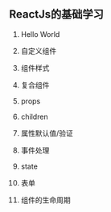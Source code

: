 
## ReactJs的基础学习

1. Hello World

2. 自定义组件

3. 组件样式

4. 复合组件

5. props

6. children

7. 属性默认值/验证

8. 事件处理

9. state

10. 表单

11. 组件的生命周期